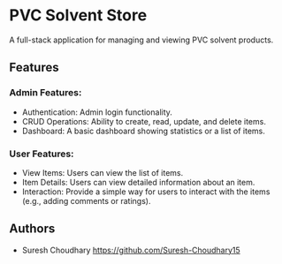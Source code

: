 # PVC Solvent Store

A full-stack application for managing and viewing PVC solvent products.

## Features

### Admin Features:
- Authentication: Admin login functionality.
- CRUD Operations: Ability to create, read, update, and delete items.
- Dashboard: A basic dashboard showing statistics or a list of items.

### User Features:
- View Items: Users can view the list of items.
- Item Details: Users can view detailed information about an item.
- Interaction: Provide a simple way for users to interact with the items (e.g., adding comments or ratings).

## Authors

- Suresh Choudhary https://github.com/Suresh-Choudhary15
